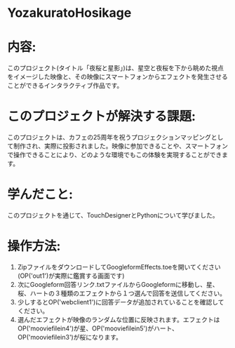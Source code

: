 # YozakuratoHosikage

# 内容:
このプロジェクト(タイトル「夜桜と星影」)は、星空と夜桜を下から眺めた視点をイメージした映像と、その映像にスマートフォンからエフェクトを発生させることができるインタラクティブ作品です。

# このプロジェクトが解決する課題:
このプロジェクトは、カフェの25周年を祝うプロジェクションマッピングとして制作され、実際に投影されました。映像に参加できることや、スマートフォンで操作できることにより、どのような環境でもこの体験を実現することができます。

# 学んだこと:
このプロジェクトを通じて、TouchDesignerとPythonについて学びました。

# 操作方法:
1. ZipファイルをダウンロードしてGoogleformEffects.toeを開いてください(OP('out1')が実際に鑑賞する画面です)
2. 次にGoogleform回答リンク.txtファイルからGoogleformに移動し、星、桜、ハートの３種類のエフェクトから１つ選んで回答を送信してください。
3. 少しするとOP('webclient1')に回答データが追加されていることを確認してください。
5. 選んだエフェクトが映像のランダムな位置に反映されます。エフェクトはOP('mooviefilein4')が星、OP('mooviefilein5')がハート、OP('mooviefilein3')が桜になります。
